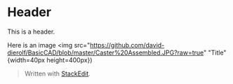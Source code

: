 # Header

This is a header.

Here is an image 
<img src="https://github.com/david-dierolf/BasicCAD/blob/master/Caster%20Assembled.JPG?raw=true" "Title" {width=40px height=400px})
> Written with [StackEdit](https://stackedit.io/).
<!--stackedit_data:
eyJoaXN0b3J5IjpbLTEwNDY5ODEyMjQsMTY2MjQ4Mzg5Nyw3Mz
A5OTgxMTZdfQ==
-->
